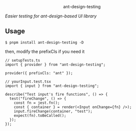 <div align="center">ant-design-testing</div>

_Easier testing for ant-design-based UI library_

## Usage

```shell
$ pnpm install ant-design-testing -D
```

then, modify the prefixCls if you need it

```tsx
// setupTests.ts
import { provider } from "ant-design-testing";

provider({ prefixCls: "ant" });
```

```tsx
// yourInput.test.tsx
import { input } from "ant-design-testing";

describe("Test input's fire functions", () => {
  test("fireChange", () => {
    const fn = jest.fn();
    const { container } = render(<Input onChange={fn} />);
    input.fireChange(container, "test");
    expect(fn).toBeCalled();
  });
});
```
